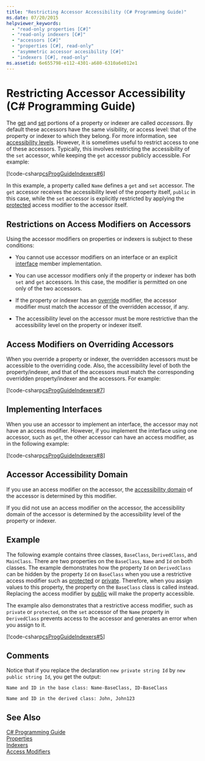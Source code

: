 ```yaml
---
title: "Restricting Accessor Accessibility (C# Programming Guide)"
ms.date: 07/20/2015
helpviewer_keywords: 
  - "read-only properties [C#]"
  - "read-only indexers [C#]"
  - "accessors [C#]"
  - "properties [C#], read-only"
  - "asymmetric accessor accesibility [C#]"
  - "indexers [C#], read-only"
ms.assetid: 6e655798-e112-4301-a680-6310a6e012e1
---
```

# Restricting Accessor Accessibility (C# Programming Guide)
The [get](../../../csharp/language-reference/keywords/get.md) and [set](../../../csharp/language-reference/keywords/set.md) portions of a property or indexer are called *accessors*. By default these accessors have the same visibility, or access level: that of the property or indexer to which they belong. For more information, see [accessibility levels](../../../csharp/language-reference/keywords/accessibility-levels.md). However, it is sometimes useful to restrict access to one of these accessors. Typically, this involves restricting the accessibility of the `set` accessor, while keeping the `get` accessor publicly accessible. For example:  
  
 [!code-csharp[csProgGuideIndexers#6](../../../csharp/programming-guide/classes-and-structs/codesnippet/CSharp/restricting-accessor-accessibility_1.cs)]  
  
 In this example, a property called `Name` defines a `get` and `set` accessor. The `get` accessor receives the accessibility level of the property itself, `public` in this case, while the `set` accessor is explicitly restricted by applying the [protected](../../../csharp/language-reference/keywords/protected.md) access modifier to the accessor itself.  
  
## Restrictions on Access Modifiers on Accessors  
 Using the accessor modifiers on properties or indexers is subject to these conditions:  
  
-   You cannot use accessor modifiers on an interface or an explicit [interface](../../../csharp/language-reference/keywords/interface.md) member implementation.  
  
-   You can use accessor modifiers only if the property or indexer has both `set` and `get` accessors. In this case, the modifier is permitted on one only of the two accessors.  
  
-   If the property or indexer has an [override](../../../csharp/language-reference/keywords/override.md) modifier, the accessor modifier must match the accessor of the overridden accessor, if any.  
  
-   The accessibility level on the accessor must be more restrictive than the accessibility level on the property or indexer itself.  
  
## Access Modifiers on Overriding Accessors  
 When you override a property or indexer, the overridden accessors must be accessible to the overriding code. Also, the accessibility level of both the property/indexer, and that of the accessors must match the corresponding overridden property/indexer and the accessors. For example:  
  
 [!code-csharp[csProgGuideIndexers#7](../../../csharp/programming-guide/classes-and-structs/codesnippet/CSharp/restricting-accessor-accessibility_2.cs)]  
  
## Implementing Interfaces  
 When you use an accessor to implement an interface, the accessor may not have an access modifier. However, if you implement the interface using one accessor, such as `get`, the other accessor can have an access modifier, as in the following example:  
  
 [!code-csharp[csProgGuideIndexers#8](../../../csharp/programming-guide/classes-and-structs/codesnippet/CSharp/restricting-accessor-accessibility_3.cs)]  
  
## Accessor Accessibility Domain  
 If you use an access modifier on the accessor, the [accessibility domain](../../../csharp/language-reference/keywords/accessibility-domain.md) of the accessor is determined by this modifier.  
  
 If you did not use an access modifier on the accessor, the accessibility domain of the accessor is determined by the accessibility level of the property or indexer.  
  
## Example  
 The following example contains three classes, `BaseClass`, `DerivedClass`, and `MainClass`. There are two properties on the `BaseClass`, `Name` and `Id` on both classes. The example demonstrates how the property `Id` on `DerivedClass` can be hidden by the property `Id` on `BaseClass` when you use a restrictive access modifier such as [protected](../../../csharp/language-reference/keywords/protected.md) or [private](../../../csharp/language-reference/keywords/private.md). Therefore, when you assign values to this property, the property on the `BaseClass` class is called instead. Replacing the access modifier by [public](../../../csharp/language-reference/keywords/public.md) will make the property accessible.  
  
 The example also demonstrates that a restrictive access modifier, such as `private` or `protected`, on the `set` accessor of the `Name` property in `DerivedClass` prevents access to the accessor and generates an error when you assign to it.  
  
 [!code-csharp[csProgGuideIndexers#5](../../../csharp/programming-guide/classes-and-structs/codesnippet/CSharp/restricting-accessor-accessibility_4.cs)]  
  
## Comments  
 Notice that if you replace the declaration `new private string Id` by `new public string Id`, you get the output:  
  
 `Name and ID in the base class: Name-BaseClass, ID-BaseClass`  
  
 `Name and ID in the derived class: John, John123`  
  
## See Also  
 [C# Programming Guide](../../../csharp/programming-guide/index.md)  
 [Properties](../../../csharp/programming-guide/classes-and-structs/properties.md)  
 [Indexers](../../../csharp/programming-guide/indexers/index.md)  
 [Access Modifiers](../../../csharp/programming-guide/classes-and-structs/access-modifiers.md)
